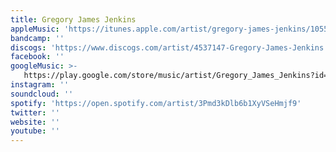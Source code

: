 ```yaml
---
title: Gregory James Jenkins
appleMusic: 'https://itunes.apple.com/artist/gregory-james-jenkins/1055769150'
bandcamp: ''
discogs: 'https://www.discogs.com/artist/4537147-Gregory-James-Jenkins'
facebook: ''
googleMusic: >-
   https://play.google.com/store/music/artist/Gregory_James_Jenkins?id=Aoep7o6x22ahuculioiabn74rxa
instagram: ''
soundcloud: ''
spotify: 'https://open.spotify.com/artist/3Pmd3kDlb6b1XyVSeHmjf9'
twitter: ''
website: ''
youtube: ''
---
```

